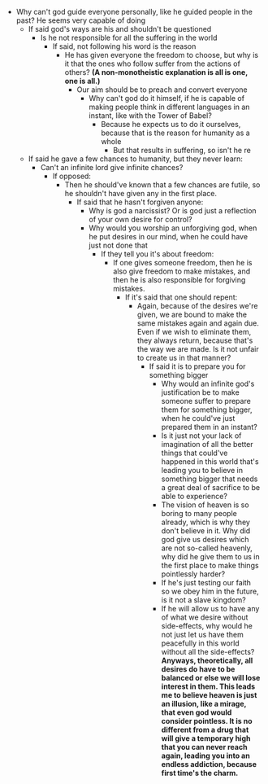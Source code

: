 - Why can't god guide everyone personally, like he guided people in the past? He seems very capable of doing 
	- If said god's ways are his and shouldn't be questioned
		- Is he not responsible for all the suffering in the world
			- If said, not following his word is the reason
				- He has given everyone the freedom to choose, but why is it that the ones who follow suffer from the actions of others? **(A non-monotheistic explanation is all is one, one is all.)**
					- Our aim should be to preach and convert everyone
						- Why can't god do it himself, if he is capable of making people think in different languages in an instant, like with the Tower of Babel?
							- Because he expects us to do it ourselves, because that is the reason for humanity as a whole
								- But that results in suffering, so isn't he re
	- If said he gave a few chances to humanity, but they never learn:
		- Can't an infinite lord give infinite chances?
			- If opposed:
				- Then he should've known that a few chances are futile, so he shouldn't have given any in the first place.
					- If said that he hasn't forgiven anyone:
						- Why is god a narcissist? Or is god just a reflection of your own desire for control?
						- Why would you worship an unforgiving god, when he put desires in our mind, when he could have just not done that
							- If they tell you it's about freedom:
								- If one gives someone freedom, then he is also give freedom to make mistakes, and then he is also responsible for forgiving mistakes.
									- If it's said that one should repent:
										- Again, because of the desires we're given, we are bound to make the same mistakes again and again due. Even if we wish to eliminate them, they always return, because that's the way we are made. Is it not unfair to create us in that manner?
											- If said it is to prepare you for something bigger
												- Why would an infinite god's justification be to make someone suffer to prepare them for something bigger, when he could've just prepared them in an instant?
												- Is it just not your lack of imagination of all the better things that could've happened in this world that's leading you to believe in something bigger that needs a great deal of sacrifice to be able to experience?
												- The vision of heaven is so boring to many people already, which is why they don't believe in it. Why did god give us desires which are not so-called heavenly, why did he give them to us in the first place to make things pointlessly harder?
												- If he's just testing our faith so we obey him in the future, is it not a slave kingdom?
												- If he will allow us to have any of what we desire without side-effects, why would he not just let us have them peacefully in this world without all the side-effects? **Anyways, theoretically, all desires do have to be balanced or else we will lose interest in them. This leads me to believe heaven is just an illusion, like a mirage, that even god would consider pointless. It is no different from a drug that will give a temporary high that you can never reach again, leading you into an endless addiction, because first time's the charm.**